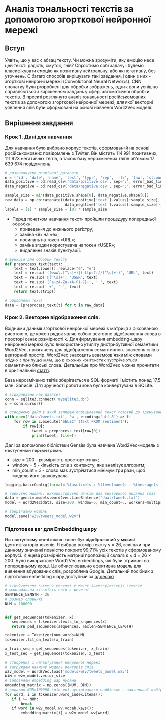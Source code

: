 # Аналіз тональності текстів за допомогою згорткової нейронної мережі
## Вступ
Уявіть, що у вас є абзац тексту. Чи можна зрозуміти, яку емоцію несе цей текст: радість, смуток, гнів? Спростимо собі задачу і будемо класифікувати емоцію як позитивну нейтральну, або як негативну, без уточнень. Є багато способів вирішувати такі завдання, і один з них - згорткові нейронні мережі (Convolutional Neural Networks). CNN спочатку були розроблені для обробки зображень, однак вони успішно справляються з вирішенням завдань у сфері автоматичної обробки текстів. В проекті розглянуто аналіз тональності російськомовних текстів за допомогою згорткової нейронної мережі, для якої векторні уявлення слів були сформовані на основі навченої Word2Vec моделі.
## Вирішення завдання
### Крок 1. Дані для навчання
Для навчання було вибрано корпус текстів, сформований на основі російськомовних повідомлень з Twitter. Він містить 114 991 позитивних, 111 923 негативних твітів, а також базу нерозмічених твітів об'ємом 17 639 674 повідомлень.
```python
# розпаковуємо розмічені датасети
n = ['id', 'date', 'name', 'text', 'typr', 'rep', 'rtw', 'faw', 'stcount', 'foll', 'frien', 'listcount']
data_positive = pd.read_csv('data/positive.csv', sep=';', error_bad_lines=False, names=n, usecols=['text'])
data_negative = pd.read_csv('data/negative.csv', sep=';', error_bad_lines=False, names=n, usecols=['text'])

sample_size = min(data_positive.shape[0], data_negative.shape[0])
raw_data = np.concatenate((data_positive['text'].values[:sample_size],
                           data_negative['text'].values[:sample_size]), axis=0)
labels = [1] * sample_size + [0] * sample_size
```
* Перед початком навчання тексти пройшли процедуру попередньої обробки:
  * приведення до нижнього регістру;
  * заміна «ё» на «е»;
  * посилань на токен «URL»;
  * заміна згадки користувача на токен «USER»;
  * видалення знаків пунктуації.
```python
# функція для обробки тексту
def preprocess_text(text):
    text = text.lower().replace("ё", "е")
    text = re.sub('((www\.[^\s]+)|(https?://[^\s]+))', 'URL', text)
    text = re.sub('@[^\s]+', 'USER', text)
    text = re.sub('[^a-zA-Zа-яА-Я1-9]+', ' ', text)
    text = re.sub(' +', ' ', text)
    return text.strip()

# обробляєм текст
data = [preprocess_text(t) for t in raw_data]
```


### Крок 2. Векторне відображення слів.
Вхідними даними згорткової нейронної мережі є матриця з фіксованою висотою n, де кожен рядок являє собою векторне відображення слова в просторі ознак розмірності k. Для формування embedding-шару нейронної мережі було використано утиліту дистрибутивної семантики Word2Vec, призначену для відображення семантичного значення слів в векторний простір. Word2Vec знаходить взаємозв'язки між словами згідно з припущенням, що в схожих контекстах зустрічаються семантично близькі слова. Детальніше про Word2Vec можна прочитати в оригінальній [статті](https://papers.nips.cc/paper/2013/file/9aa42b31882ec039965f3c4923ce901b-Paper.pdf).

База нерозмічених твітів зберігається в SQL-форматі і містить понад 17,5 млн. Записів. Для зручності роботи вона була конвертувана в SQLite.
```python
# відкриваємо наш датасет
conn = sqlite3.connect('mysqlite3.db')
c = conn.cursor()

# створюємо файл в який запишем опрацьований текст готовий до тренування
with open('data/tweets.txt', 'w', encoding='utf-8') as f:
    for row in c.execute('SELECT ttext FROM sentiment'):
        if row[0]:
            tweet = preprocess_text(row[0])
            print(tweet, file=f)
 ```
Далі за допомогою бібліотеки Gensim була навчена Word2Vec-модель з наступними параметрами:

* size = 200 - розмірність простору ознак;
* window = 5 - кількість слів з контексту, яке аналізує алгоритм;
* min_count = 3 - слово має зустрічатися мінімум три рази, щоб модель його враховувала.
```python
logging.basicConfig(format='%(asctime)s : %(levelname)s : %(message)s', level=logging.INFO)

# тренуємо модель, використовуємо gensim для векторного подання слів
data = gensim.models.word2vec.LineSentence('daat/tweets.txt')
model = Word2Vec(data, size=200, window=5, min_count=3, workers=multiprocessing.cpu_count())

# зберігаємо модель
model.save("w2v/tweets_model.w2v")
 ```
 ### Підготовка ваг для Embedding шару
 На наступному етапі кожен текст був відображений у масиві ідентифікаторів токенів. Я вибрав розмір тексту s = 26, оскільки при данному значенні повністю покрито 99,71% усіх текстів у сформованому корпусі.  Кінцева розмірність матриці пропозицій склала s × d = 26 × 200.
 Було використане Word2Vec embeddings, які були отримані на попередньому кроці. Це обчислювально ефективна модель для вивчення вбудованих слів, розроблена Google. Детальний посібник з підготовки embedding шару доступний за [адресою](https://blog.keras.io/using-pre-trained-word-embeddings-in-a-keras-model.html)
 
 ```python
 # відображення кожного речення в масив ідентифікаторів токенів
# максимальна кількість слів в реченні
SENTENCE_LENGTH = 26
# розмір словника
NUM = 100000


def get_sequences(tokenizer, x):
    sequences = tokenizer.texts_to_sequences(x)
    return pad_sequences(sequences, maxlen=SENTENCE_LENGTH)

tokenizer = Tokenizer(num_words=NUM)
tokenizer.fit_on_texts(x_train)

x_train_seq = get_sequences(tokenizer, x_train)
x_test_seq = get_sequences(tokenizer, x_test)

# створення і налаштування нейронної мережі
# загружаем навчену модель векторів слів
w2v_model = Word2Vec.load('models/w2v/tweets_model.w2v')
DIM = w2v_model.vector_size
# заповняєм embedding шар нулями
embedding_matrix = np.zeros((NUM, DIM))
# додаємо NUM=100000 слів які зустрічалися найбільше з навчальної вибірки в embedding шар
for word, i in tokenizer.word_index.items():
    if i >= NUM:
        break
    if word in w2v_model.wv.vocab.keys():
        embedding_matrix[i] = w2v_model.wv[word]

 ```
